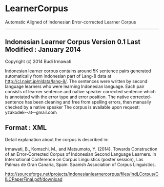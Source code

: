 # LearnerCorpus
Automatic Aligned of Indonesian Error-corrected Learner Corpus

-------------------------
Indonesian Learner Corpus Version 0.1
Last Modified : January 2014
-------------------------
Copyright (c) 2014 Budi Irmawati   

Indonesian learner corpus contains around 5K sentence pairs generated automatically from Indonesian part of Lang-8 data at http://cl.naist.jp/nldata/lang-8/. The sentences were written by second language learners who were learning Indonesian language. Each pair consists of learner sentence and native speaker corrected sentence which is annotated with the error type and error position.
The native corrected-sentence has been cleaning and free from spelling errors, then manually checked by a native speaker
The corpus is available upon request: yzakodek--at--gmail.com

Format : XML
-------------------------

Detail explanation about the corpus is described in:

Irmawati, B., Komachi, M., and Matsumoto, Y. (2014). Towards Construction of an Error-Corrected Corpus of Indonesian Second Language Learners. In International Conference on Corpus Linguistics (poster session), Las Palmas de Gran Canaria, Spain. Spanish Association of Corpus Linguistics.

http://sourceforge.net/projects/indonesianlearnercorpus/files/IndLCorpus/CILCPaperFinal.pdf/download
